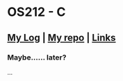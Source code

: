 # OS212 - C

## [My Log](https://github.com/azzam2912/os212/blob/master/TXT/mylog.txt) | [My repo](https://github.com/azzam2912/os212/) | [Links](https://github.com/azzam2912/os212/links.md)

### Maybe...... later?
...
